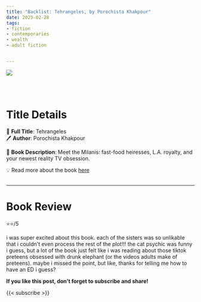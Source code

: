 ```yaml
---
title: "Backlist: Tehrangeles, by Porochista Khakpour"
date: 2025-02-28
tags: 
- fiction
- contemporaries
- wealth
- adult fiction


---
```


![](https://images2.penguinrandomhouse.com/cover/9781524747909)

<br>
<br>

# Title Details

📕 **Full Title**: Tehrangeles 
 \
🖊 **Author**:   Porochista Khakpour

🔎 **Book Description**: Meet the Milanis: fast-food heiresses, L.A. royalty, and your newest reality TV obsession.


💡️ Read more about the book [here](https://www.penguinrandomhouse.com/books/598264/tehrangeles-by-porochista-khakpour/)
<br>
<br>

---

# Book Review

⭐⭐/5

i was super excited about this book. each of the sisters was so unlikable that i couldn't even process the rest of the plot!!! the cat psychic was funny i guess, but a lot of the book just felt like i was reading about those tiktok preteens obsessed with drunk elephant (or the videos adults make of preteens). maybe i missed the point, but like, thanks for telling me how to have an ED i guess?


**If you like this post, don't forget to subscribe and share!**

{{< subscribe >}}
